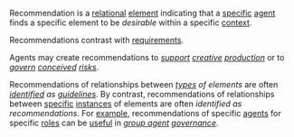 Recommendation is a [relational](https://github.com/gcassel/Modular-Organization-Terminology/blob/master/terms/relationship.md) [element](https://github.com/gcassel/Modular-Organization-Terminology/blob/master/terms/element.md) indicating that a [specific](https://github.com/gcassel/Modular-Organization-Terminology/blob/master/terms/specific.md) [agent](https://github.com/gcassel/Modular-Organization-Terminology/blob/master/terms/agent.md) finds a specific element to be *desirable* within a specific [context](https://github.com/gcassel/Modular-Organization-Terminology/blob/master/terms/context.md).

Recommendations contrast with [requirements](https://github.com/gcassel/Modular-Organization-Terminology/blob/master/terms/requirement.md).

Agents may create recommendations to *[support](https://github.com/gcassel/Modular-Organization-Terminology/blob/master/terms/support.md) [creative](https://github.com/gcassel/Modular-Organization-Terminology/blob/master/terms/creation.md) [production](https://github.com/gcassel/Modular-Organization-Terminology/blob/master/terms/production.md)* or to *[govern](https://github.com/gcassel/Modular-Organization-Terminology/blob/master/terms/governance.md) [conceived](https://github.com/gcassel/Modular-Organization-Terminology/blob/master/terms/concept.md) [risks](https://github.com/gcassel/Modular-Organization-Terminology/blob/master/terms/risk.md)*.  

Recommendations of relationships between *[types](https://github.com/gcassel/Modular-Organization-Terminology/blob/master/terms/type.md) of elements* are often *[identified](https://github.com/gcassel/Modular-Organization-Terminology/blob/master/terms/identify.md) as [guidelines](https://github.com/gcassel/Modular-Organization-Terminology/blob/master/terms/guideline.md)*.  By contrast, recommendations of relationships between [specific](https://github.com/gcassel/Modular-Organization-Terminology/blob/master/terms/specific) [instances](https://github.com/gcassel/Modular-Organization-Terminology/blob/master/terms/instance.md) of elements are often *identified as recommendations*.   For [example](https://github.com/gcassel/Modular-Organization-Terminology/blob/master/terms/example.md), recommendations of specific [agents](https://github.com/gcassel/Modular-Organization-Terminology/blob/master/terms/agent.md) for specific [roles](https://github.com/gcassel/Modular-Organization-Terminology/blob/master/terms/role.md) can be [useful](https://github.com/gcassel/Modular-Organization-Terminology/blob/master/terms/use.md) in *[group agent](https://github.com/gcassel/Modular-Organization-Terminology/blob/master/compound-terms/group-agent.md) [governance](https://github.com/gcassel/Modular-Organization-Terminology/blob/master/terms/governance.md)*.
